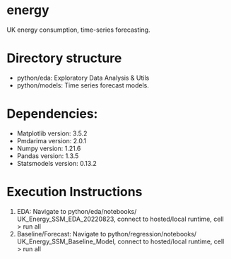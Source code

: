 # energy
UK energy consumption, time-series forecasting.

# Directory structure
- python/eda: Exploratory Data Analysis & Utils
- python/models: Time series forecast models.

# Dependencies:

- Matplotlib version: 3.5.2
- Pmdarima version: 2.0.1
- Numpy version: 1.21.6
- Pandas version: 1.3.5
- Statsmodels version: 0.13.2

# Execution Instructions
1. EDA: Navigate to python/eda/notebooks/ UK_Energy_SSM_EDA_20220823, connect to hosted/local runtime, cell > run all
2. Baseline/Forecast:  Navigate to python/regression/notebooks/ UK_Energy_SSM_Baseline_Model, connect to hosted/local runtime, cell > run all
